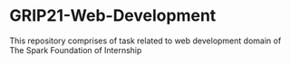 # GRIP21-Web-Development
This repository comprises of task related to web development domain of The Spark Foundation of Internship
